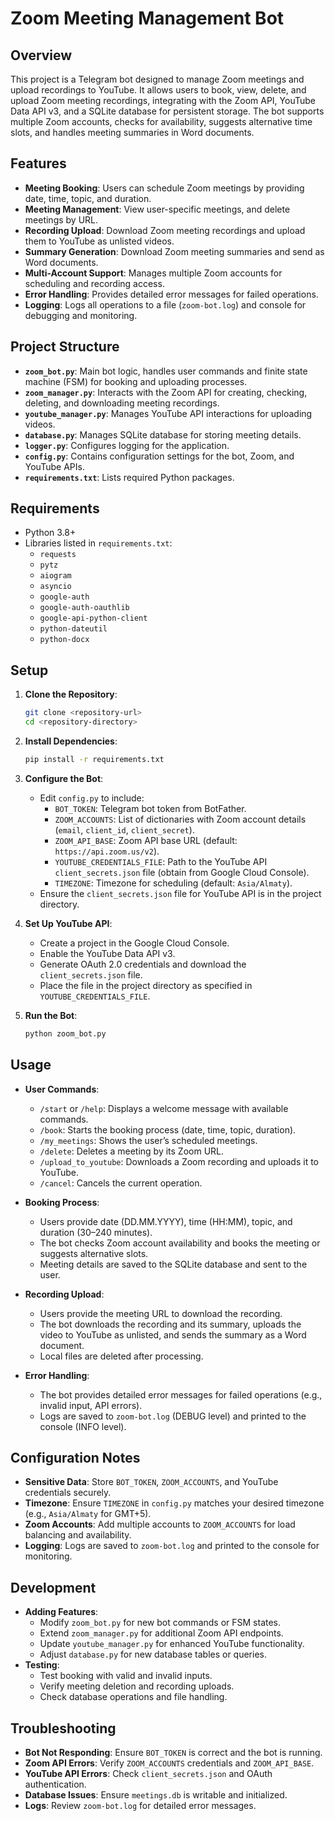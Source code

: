 # Zoom Meeting Management Bot

## Overview
This project is a Telegram bot designed to manage Zoom meetings and upload recordings to YouTube. It allows users to book, view, delete, and upload Zoom meeting recordings, integrating with the Zoom API, YouTube Data API v3, and a SQLite database for persistent storage. The bot supports multiple Zoom accounts, checks for availability, suggests alternative time slots, and handles meeting summaries in Word documents.

## Features
- **Meeting Booking**: Users can schedule Zoom meetings by providing date, time, topic, and duration.
- **Meeting Management**: View user-specific meetings, and delete meetings by URL.
- **Recording Upload**: Download Zoom meeting recordings and upload them to YouTube as unlisted videos.
- **Summary Generation**: Download Zoom meeting summaries and send as Word documents.
- **Multi-Account Support**: Manages multiple Zoom accounts for scheduling and recording access.
- **Error Handling**: Provides detailed error messages for failed operations.
- **Logging**: Logs all operations to a file (`zoom-bot.log`) and console for debugging and monitoring.

## Project Structure
- **`zoom_bot.py`**: Main bot logic, handles user commands and finite state machine (FSM) for booking and uploading processes.
- **`zoom_manager.py`**: Interacts with the Zoom API for creating, checking, deleting, and downloading meeting recordings.
- **`youtube_manager.py`**: Manages YouTube API interactions for uploading videos.
- **`database.py`**: Manages SQLite database for storing meeting details.
- **`logger.py`**: Configures logging for the application.
- **`config.py`**: Contains configuration settings for the bot, Zoom, and YouTube APIs.
- **`requirements.txt`**: Lists required Python packages.

## Requirements
- Python 3.8+
- Libraries listed in `requirements.txt`:
  - `requests`
  - `pytz`
  - `aiogram`
  - `asyncio`
  - `google-auth`
  - `google-auth-oauthlib`
  - `google-api-python-client`
  - `python-dateutil`
  - `python-docx`

## Setup
1. **Clone the Repository**:
   ```bash
   git clone <repository-url>
   cd <repository-directory>
   ```

2. **Install Dependencies**:
   ```bash
   pip install -r requirements.txt
   ```

3. **Configure the Bot**:
   - Edit `config.py` to include:
     - `BOT_TOKEN`: Telegram bot token from BotFather.
     - `ZOOM_ACCOUNTS`: List of dictionaries with Zoom account details (`email`, `client_id`, `client_secret`).
     - `ZOOM_API_BASE`: Zoom API base URL (default: `https://api.zoom.us/v2`).
     - `YOUTUBE_CREDENTIALS_FILE`: Path to the YouTube API `client_secrets.json` file (obtain from Google Cloud Console).
     - `TIMEZONE`: Timezone for scheduling (default: `Asia/Almaty`).
   - Ensure the `client_secrets.json` file for YouTube API is in the project directory.

4. **Set Up YouTube API**:
   - Create a project in the Google Cloud Console.
   - Enable the YouTube Data API v3.
   - Generate OAuth 2.0 credentials and download the `client_secrets.json` file.
   - Place the file in the project directory as specified in `YOUTUBE_CREDENTIALS_FILE`.

5. **Run the Bot**:
   ```bash
   python zoom_bot.py
   ```

## Usage
- **User Commands**:
  - `/start` or `/help`: Displays a welcome message with available commands.
  - `/book`: Starts the booking process (date, time, topic, duration).
  - `/my_meetings`: Shows the user’s scheduled meetings.
  - `/delete`: Deletes a meeting by its Zoom URL.
  - `/upload_to_youtube`: Downloads a Zoom recording and uploads it to YouTube.
  - `/cancel`: Cancels the current operation.

- **Booking Process**:
  - Users provide date (DD.MM.YYYY), time (HH:MM), topic, and duration (30–240 minutes).
  - The bot checks Zoom account availability and books the meeting or suggests alternative slots.
  - Meeting details are saved to the SQLite database and sent to the user.

- **Recording Upload**:
  - Users provide the meeting URL to download the recording.
  - The bot downloads the recording and its summary, uploads the video to YouTube as unlisted, and sends the summary as a Word document.
  - Local files are deleted after processing.

- **Error Handling**:
  - The bot provides detailed error messages for failed operations (e.g., invalid input, API errors).
  - Logs are saved to `zoom-bot.log` (DEBUG level) and printed to the console (INFO level).

## Configuration Notes
- **Sensitive Data**: Store `BOT_TOKEN`, `ZOOM_ACCOUNTS`, and YouTube credentials securely.
- **Timezone**: Ensure `TIMEZONE` in `config.py` matches your desired timezone (e.g., `Asia/Almaty` for GMT+5).
- **Zoom Accounts**: Add multiple accounts to `ZOOM_ACCOUNTS` for load balancing and availability.
- **Logging**: Logs are saved to `zoom-bot.log` and printed to the console for monitoring.

## Development
- **Adding Features**:
  - Modify `zoom_bot.py` for new bot commands or FSM states.
  - Extend `zoom_manager.py` for additional Zoom API endpoints.
  - Update `youtube_manager.py` for enhanced YouTube functionality.
  - Adjust `database.py` for new database tables or queries.
- **Testing**:
  - Test booking with valid and invalid inputs.
  - Verify meeting deletion and recording uploads.
  - Check database operations and file handling.

## Troubleshooting
- **Bot Not Responding**: Ensure `BOT_TOKEN` is correct and the bot is running.
- **Zoom API Errors**: Verify `ZOOM_ACCOUNTS` credentials and `ZOOM_API_BASE`.
- **YouTube API Errors**: Check `client_secrets.json` and OAuth authentication.
- **Database Issues**: Ensure `meetings.db` is writable and initialized.
- **Logs**: Review `zoom-bot.log` for detailed error messages.
